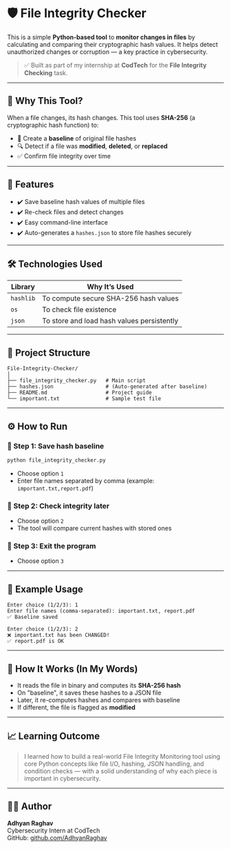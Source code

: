 # 🛡️ File Integrity Checker

This is a simple **Python-based tool** to **monitor changes in files** by calculating and comparing their cryptographic hash values. It helps detect unauthorized changes or corruption — a key practice in cybersecurity.

> ✅ Built as part of my internship at **CodTech** for the **File Integrity Checking** task.

---

## 📌 Why This Tool?

When a file changes, its hash changes. This tool uses **SHA-256** (a cryptographic hash function) to:

- 🔐 Create a **baseline** of original file hashes  
- 🔍 Detect if a file was **modified**, **deleted**, or **replaced**  
- ✅ Confirm file integrity over time

---

## 🚀 Features

- ✔️ Save baseline hash values of multiple files  
- ✔️ Re-check files and detect changes  
- ✔️ Easy command-line interface  
- ✔️ Auto-generates a `hashes.json` to store file hashes securely  

---

## 🛠️ Technologies Used

| Library     | Why It’s Used                                   |
|-------------|-------------------------------------------------|
| `hashlib`   | To compute secure SHA-256 hash values           |
| `os`        | To check file existence                         |
| `json`      | To store and load hash values persistently      |

---

## 📂 Project Structure

```
File-Integrity-Checker/
│
├── file_integrity_checker.py   # Main script
├── hashes.json                 # (Auto-generated after baseline)
├── README.md                   # Project guide
└── important.txt               # Sample test file
```

---

## ⚙️ How to Run

### 🔹 Step 1: Save hash baseline
```bash
python file_integrity_checker.py
```
- Choose option `1`
- Enter file names separated by comma (example: `important.txt,report.pdf`)

### 🔹 Step 2: Check integrity later
- Choose option `2`
- The tool will compare current hashes with stored ones

### 🔹 Step 3: Exit the program
- Choose option `3`

---

## 🧪 Example Usage

```
Enter choice (1/2/3): 1  
Enter file names (comma-separated): important.txt, report.pdf  
✅ Baseline saved  

Enter choice (1/2/3): 2  
❌ important.txt has been CHANGED!  
✅ report.pdf is OK  
```

---

## 🧠 How It Works (In My Words)

- It reads the file in binary and computes its **SHA-256 hash**  
- On "baseline", it saves these hashes to a JSON file  
- Later, it re-computes hashes and compares with baseline  
- If different, the file is flagged as **modified**

---

## 📈 Learning Outcome

> I learned how to build a real-world File Integrity Monitoring tool using core Python concepts like file I/O, hashing, JSON handling, and condition checks — with a solid understanding of why each piece is important in cybersecurity.

---

## 👨‍💻 Author

**Adhyan Raghav**  
Cybersecurity Intern at CodTech  
GitHub: [github.com/AdhyanRaghav](https://github.com/AdhyanRaghav)
